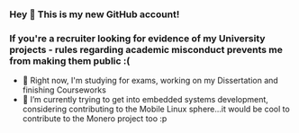 ### Hey 👋 This is my new GitHub account!
### If you're a recruiter looking for evidence of my University projects - rules regarding academic misconduct prevents me from making them public :(

- 🔭 Right now, I'm studying for exams, working on my Dissertation and finishing Courseworks
- 🌱 I’m currently trying to get into embedded systems development, considering contributing to the Mobile Linux sphere...it would be cool to contribute to the Monero project too :p

<!--
**srxg/srxg** is a ✨ _special_ ✨ repository because its `README.md` (this file) appears on your GitHub profile.

Here are some ideas to get you started:

- 🔭 I’m currently working on ...
- 🌱 I’m currently learning ...
- 👯 I’m looking to collaborate on ...
- 🤔 I’m looking for help with ...
- 💬 Ask me about ...
- 📫 How to reach me: ...
- 😄 Pronouns: ...
- ⚡ Fun fact: ...
-->
